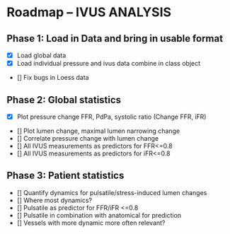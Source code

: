 # Roadmap – IVUS ANALYSIS

## Phase 1: Load in Data and bring in usable format
- [x] Load global data
- [x] Load individual pressure and ivus data combine in class object
- [] Fix bugs in Loess data

## Phase 2: Global statistics
- [x] Plot pressure change FFR, PdPa, systolic ratio  (Change FFR, iFR)
- [] Plot lumen change, maximal lumen narrowing change
- [] Correlate pressure change with lumen change
- [] All IVUS measurements as predictors for FFR<=0.8
- [] All IVUS measurements as predictors for iFR<=0.8

## Phase 3: Patient statistics
- [] Quantify dynamics for pulsatile/stress-induced lumen changes
- [] Where most dynamics?
- [] Pulsatile as predictor for FFR/iFR <=0.8
- [] Pulsatile in combination with anatomical for prediction
- [] Vessels with more dynamic more often relevant?